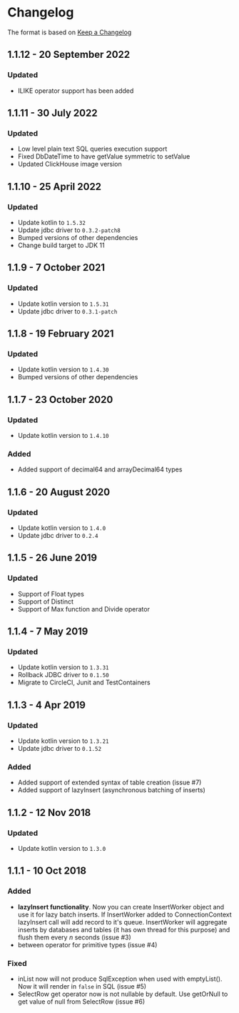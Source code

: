 # Changelog
The format is based on [Keep a Changelog](https://keepachangelog.com/en/1.0.0/)

## 1.1.12 - 20 September 2022
### Updated
- ILIKE operator support has been added

## 1.1.11 - 30 July 2022
### Updated
- Low level plain text SQL queries execution support
- Fixed DbDateTime to have getValue symmetric to setValue
- Updated ClickHouse image version

## 1.1.10 - 25 April 2022
### Updated
- Update kotlin to `1.5.32`
- Update jdbc driver to `0.3.2-patch8`
- Bumped versions of other dependencies
- Change build target to JDK 11

## 1.1.9 - 7 October 2021
### Updated
- Update kotlin version to `1.5.31`
- Update jdbc driver to `0.3.1-patch`

## 1.1.8 - 19 February 2021
### Updated
- Update kotlin version to `1.4.30`
- Bumped versions of other dependencies

## 1.1.7 - 23 October 2020
### Updated
- Update kotlin version to `1.4.10`
### Added
- Added support of decimal64 and arrayDecimal64 types

## 1.1.6 - 20 August 2020
### Updated
- Update kotlin version to `1.4.0`
- Update jdbc driver to `0.2.4`

## 1.1.5 - 26 June 2019
### Updated
- Support of Float types
- Support of Distinct
- Support of Max function and Divide operator

## 1.1.4 - 7 May 2019
### Updated
- Update kotlin version to `1.3.31`
- Rollback JDBC driver to `0.1.50`
- Migrate to CircleCI, Junit and TestContainers

## 1.1.3 - 4 Apr 2019
### Updated
- Update kotlin version to `1.3.21`
- Update jdbc driver to `0.1.52`
### Added
- Added support of extended syntax of table creation (issue #7)
- Added support of lazyInsert (asynchronous batching of inserts)

## 1.1.2 - 12 Nov 2018
### Updated
- Update kotlin version to `1.3.0`

## 1.1.1 - 10 Oct 2018
### Added
- **lazyInsert functionality**. Now you can create InsertWorker object and use it for lazy batch inserts. If InsertWorker added to ConnectionContext lazyInsert call will add record to it's queue. InsertWorker will aggregate inserts by databases and tables (it has own thread for this purpose) and flush them every *n* seconds (issue #3)
- between operator for primitive types (issue #4)

### Fixed
- inList now will not produce SqlException when used with emptyList(). Now it will render in `false` in SQL (issue #5)
- SelectRow get operator now is not nullable by default. Use getOrNull to get value of null from SelectRow (issue #6)
